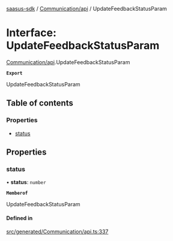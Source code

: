 [saasus-sdk](../README.md) / [Communication/api](../modules/Communication_api.md) / UpdateFeedbackStatusParam

# Interface: UpdateFeedbackStatusParam

[Communication/api](../modules/Communication_api.md).UpdateFeedbackStatusParam

**`Export`**

UpdateFeedbackStatusParam

## Table of contents

### Properties

- [status](Communication_api.UpdateFeedbackStatusParam.md#status)

## Properties

### status

• **status**: `number`

**`Memberof`**

UpdateFeedbackStatusParam

#### Defined in

[src/generated/Communication/api.ts:337](https://github.com/saasus-platform/saasus-sdk-javascript/blob/09ef427/src/generated/Communication/api.ts#L337)
